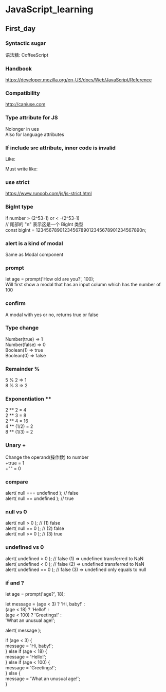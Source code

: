 # JavaScript_learning

## First_day

### Syntactic sugar
语法糖: CoffeeScript

### Handbook
https://developer.mozilla.org/en-US/docs/Web/JavaScript/Reference

### Compatibility
http://caniuse.com 

### Type attribute for JS
<script type=""></script>  
Nolonger in ues  
Also for language attributes  
<script language=""></script>  

### If include src attribute, inner code is invalid
Like: 
<script src="file.js">  
  alert(1); // 此内容会被忽略，因为设定了 src  
</script>  
Must write like:  
<script src="file.js"></script>  
<script>  
  alert(1);  
</script>  

### use strict
https://www.runoob.com/js/js-strict.html  

### BigInt type
if number > (2^53-1) or < -(2^53-1)  
// 尾部的 "n" 表示这是一个 BigInt 类型  
const bigInt = 1234567890123456789012345678901234567890n;  

### alert is a kind of modal
Same as Modal component  

### prompt
let age = prompt('How old are you?', 100);  
Will first show a modal that has an input column which has the number of 100  

### confirm
A modal with yes or no, returns true or false  

### Type change
Number(true) => 1  
Number(false) => 0  
Boolean(1) => true  
Boolean(0) => false  

### Remainder %
5 % 2 => 1  
8 % 3 => 2  

### Exponentiation **
2 ** 2 = 4  
2 ** 3 = 8  
2 ** 4 = 16  
4 ** (1/2) = 2  
8 ** (1/3) = 2  

### Unary +
Change the operand(操作数) to number  
+true = 1  
+"" = 0  

### compare
alert( null === undefined ); // false  
alert( null == undefined ); // true  

### null vs 0
alert( null > 0 );  // (1) false  
alert( null == 0 ); // (2) false  
alert( null >= 0 ); // (3) true  

### undefined vs 0
alert( undefined > 0 ); // false (1) => undefined transferred to NaN  
alert( undefined < 0 ); // false (2) => undefined transferred to NaN  
alert( undefined == 0 ); // false (3) => undefined only equals to null  

### if and ?
let age = prompt('age?', 18);  

let message = (age < 3) ? 'Hi, baby!' :  
  (age < 18) ? 'Hello!' :  
  (age < 100) ? 'Greetings!' :  
  'What an unusual age!';  

alert( message );  

if (age < 3) {  
  message = 'Hi, baby!';  
} else if (age < 18) {  
  message = 'Hello!';  
} else if (age < 100) {  
  message = 'Greetings!';  
} else {  
  message = 'What an unusual age!';  
}  